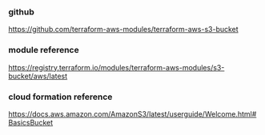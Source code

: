 ### github
https://github.com/terraform-aws-modules/terraform-aws-s3-bucket

### module reference
https://registry.terraform.io/modules/terraform-aws-modules/s3-bucket/aws/latest

### cloud formation reference 
https://docs.aws.amazon.com/AmazonS3/latest/userguide/Welcome.html#BasicsBucket

